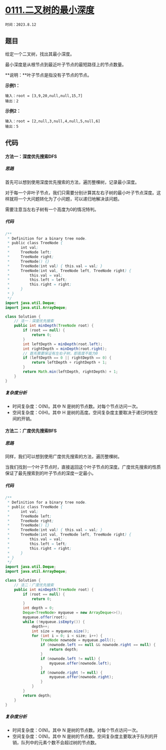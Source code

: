 # [0111.二叉树的最小深度](https://leetcode.cn/problems/minimum-depth-of-binary-tree/)

`时间：2023.8.12`

## 题目

给定一个二叉树，找出其最小深度。

最小深度是从根节点到最近叶子节点的最短路径上的节点数量。

**说明：**叶子节点是指没有子节点的节点。

**示例1：**

```
输入：root = [3,9,20,null,null,15,7]
输出：2
```

**示例2：**

```
输入：root = [2,null,3,null,4,null,5,null,6]
输出：5
```

## 代码

#### 方法一：深度优先搜索DFS

##### 思路

首先可以想到使用深度优先搜索的方法，遍历整棵树，记录最小深度。

对于每一个非叶子节点，我们只需要分别计算其左右子树的最小叶子节点深度。这样就将一个大问题转化为了小问题，可以递归地解决该问题。

需要注意当左右子树有一个高度为0的情况特判。

##### 代码

```java
/**
 * Definition for a binary tree node.
 * public class TreeNode {
 *     int val;
 *     TreeNode left;
 *     TreeNode right;
 *     TreeNode() {}
 *     TreeNode(int val) { this.val = val; }
 *     TreeNode(int val, TreeNode left, TreeNode right) {
 *         this.val = val;
 *         this.left = left;
 *         this.right = right;
 *     }
 * }
 */
import java.util.Deque;
import java.util.ArrayDeque;

class Solution {
    // 法一：深度优先搜索
    public int minDepth(TreeNode root) {
        if (root == null) {
            return 0;
        }
        int leftDepth = minDepth(root.left);
        int rightDepth = minDepth(root.right);
        // 首先需要保证有左右子树，即高度不能为0
        if (leftDepth == 0 || rightDepth == 0) {
            return leftDepth + rightDepth + 1;
        }
        return Math.min(leftDepth, rightDepth) + 1;
    }
}
```

##### 复杂度分析

- 时间复杂度：O(N)。其中 N 是树的节点数。对每个节点访问一次。
- 空间复杂度：O(H)。其中 H 是树的高度。空间复杂度主要取决于递归时栈空间的开销。

#### 方法二：广度优先搜索BFS

##### 思路

同样，我们可以想到使用广度优先搜索的方法，遍历整棵树。

当我们找到一个叶子节点时，直接返回这个叶子节点的深度。广度优先搜索的性质保证了最先搜索到的叶子节点的深度一定最小。

##### 代码

```java
/**
 * Definition for a binary tree node.
 * public class TreeNode {
 *     int val;
 *     TreeNode left;
 *     TreeNode right;
 *     TreeNode() {}
 *     TreeNode(int val) { this.val = val; }
 *     TreeNode(int val, TreeNode left, TreeNode right) {
 *         this.val = val;
 *         this.left = left;
 *         this.right = right;
 *     }
 * }
 */
import java.util.Deque;
import java.util.ArrayDeque;

class Solution {
    // 法二：广度优先搜索
    public int minDepth(TreeNode root) {
        if (root == null) {
            return 0;
        }
        int depth = 0;
        Deque<TreeNode> myqueue = new ArrayDeque<>();
        myqueue.offer(root);
        while (!myqueue.isEmpty()) {
            depth++;
            int size = myqueue.size();
            for (int i = 0; i < size; i++) {
                TreeNode nownode = myqueue.poll();
                if (nownode.left == null && nownode.right == null) {
                    return depth;
                }
                if (nownode.left != null) {
                    myqueue.offer(nownode.left);
                }
                if (nownode.right != null) {
                    myqueue.offer(nownode.right);
                }
            }
        }
        return depth;
    }
}
```

##### 复杂度分析

- 时间复杂度：O(N)。其中 N 是树的节点数。对每个节点访问一次。
- 空间复杂度：O(N)。其中 N 是树的节点数。空间复杂度主要取决于队列的开销，队列中的元素个数不会超过树的节点数。